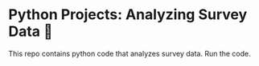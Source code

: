 # Python Projects: Analyzing Survey Data 🐍
This repo contains python code that analyzes survey data.
Run the code.
